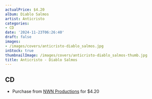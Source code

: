 ```yaml
---
actualPrice: $4.20
album: Diablo Salmos
artist: Anticristo
categories:
- CD
date: '2024-11-23T06:26:40'
draft: false
images:
- /images/covers/anticristo-diablo_salmos.jpg
inStock: true
thumbnailImage: /images/covers/anticristo-diablo_salmos-thumb.jpg
title: Anticristo - Diablo Salmos
---
```


## CD
* Purchase from [NWN Productions](http://shop.nwnprod.com/index.php?route=product/product&path=93&product_id=2115&sort=pd.name&order=ASC) for $4.20
